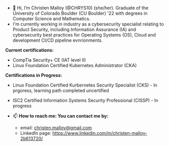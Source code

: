 - 👋 Hi, I’m Christen Malloy (@CHRYS10) (she/her). Graduate of the University of Colorado Boulder (CU Boulder) '22 with degrees in Computer Science and Mathematics. 
- I'm currently working in industry as a cybersecurity specialist relating to Product Security, including Information Assurance (IA) and cybersecurity best practices for Operating Systems (OS), Cloud and development CI/CD pipeline evnrionments.

**Current certifications:**
- CompTia Security+ CE (IAT level II)
- Linux Foundation Certified Kubernetes Administrator (CKA)

**Certifications in Progress:**
- Linux Foundation Certified Kurbernetes Security Specialist (CKS) - In prgoress, learning path completed uncertified
- ISC2 Certified Information Systems Security Professional (CISSP) - In progress
  
- 📫 **How to reach me: You can contact me by:**
  - email: christen.malloy@gmail.com 
  - LinkedIn page: https://www.linkedin.com/in/christen-malloy-2b613720/


